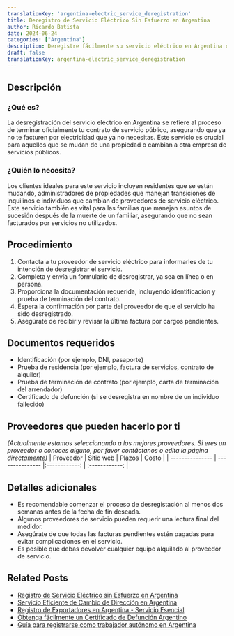 ```yaml
---
translationKey: 'argentina-electric_service_deregistration'
title: Deregistro de Servicio Eléctrico Sin Esfuerzo en Argentina
author: Ricardo Batista
date: 2024-06-24
categories: ["Argentina"]
description: Deregistre fácilmente su servicio eléctrico en Argentina con nuestra guía completa. Siga pasos simples y conozca los documentos requeridos.
draft: false
translationKey: argentina-electric_service_deregistration
---
```


## Descripción
### ¿Qué es?
La desregistración del servicio eléctrico en Argentina se refiere al proceso de terminar oficialmente tu contrato de servicio público, asegurando que ya no te facturen por electricidad que ya no necesitas. Este servicio es crucial para aquellos que se mudan de una propiedad o cambian a otra empresa de servicios públicos.

### ¿Quién lo necesita?
Los clientes ideales para este servicio incluyen residentes que se están mudando, administradores de propiedades que manejan transiciones de inquilinos e individuos que cambian de proveedores de servicio eléctrico. Este servicio también es vital para las familias que manejan asuntos de sucesión después de la muerte de un familiar, asegurando que no sean facturados por servicios no utilizados.

## Procedimiento

1. Contacta a tu proveedor de servicio eléctrico para informarles de tu intención de desregistrar el servicio.
2. Completa y envía un formulario de desregistrar, ya sea en línea o en persona.
3. Proporciona la documentación requerida, incluyendo identificación y prueba de terminación del contrato.
4. Espera la confirmación por parte del proveedor de que el servicio ha sido desregistrado.
5. Asegúrate de recibir y revisar la última factura por cargos pendientes.

## Documentos requeridos

- Identificación (por ejemplo, DNI, pasaporte)
- Prueba de residencia (por ejemplo, factura de servicios, contrato de alquiler)
- Prueba de terminación de contrato (por ejemplo, carta de terminación del arrendador)
- Certificado de defunción (si se desregistra en nombre de un individuo fallecido)

## Proveedores que pueden hacerlo por ti
_(Actualmente estamos seleccionando a los mejores proveedores. Si eres un proveedor o conoces alguno, por favor contáctanos o edita la página directamente)_
| Proveedor       |     Sitio web     |    Plazos     |      Costo     |
| --------------- | ---------------  |:------------: | :------------: |

## Detalles adicionales

- Es recomendable comenzar el proceso de desregistación al menos dos semanas antes de la fecha de fin deseada.
- Algunos proveedores de servicio pueden requerir una lectura final del medidor.
- Asegúrate de que todas las facturas pendientes estén pagadas para evitar complicaciones en el servicio.
- Es posible que debas devolver cualquier equipo alquilado al proveedor de servicio.
## Related Posts

- [Registro de Servicio Eléctrico sin Esfuerzo en Argentina](https://tramitit.com/spanish/guides/argentina/alta_de_servicio_eléctrico/)
- [Servicio Eficiente de Cambio de Dirección en Argentina](https://tramitit.com/spanish/guides/argentina/cambio_de_domicilio/)
- [Registro de Exportadores en Argentina - Servicio Esencial](https://tramitit.com/spanish/guides/argentina/registro_de_exportadores/)
- [Obtenga fácilmente un Certificado de Defunción Argentino](https://tramitit.com/spanish/guides/argentina/certificado_de_defunción/)
- [Guía para registrarse como trabajador autónomo en Argentina](https://tramitit.com/spanish/guides/argentina/inscripción_al_régimen_de_autónomos/)